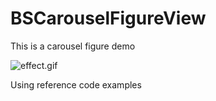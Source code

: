 # BSCarouselFigureView
This is a carousel figure demo




![effect.gif](http://upload-images.jianshu.io/upload_images/701425-4e8e1c9aec6ad65d.gif?imageMogr2/auto-orient/strip)




Using reference code examples
